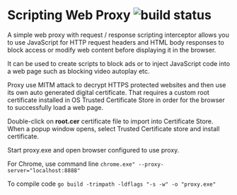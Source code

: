 # Scripting Web Proxy ![build status](https://github.com/greenscreens-io/webproxy/actions/workflows/go.yml/badge.svg)

A simple web proxy with request / response scripting interceptor allows you to use JavaScript for HTTP request headers and HTML body responses to block access or modify web content before displaying  it in the browser.

It can be used to create scripts to block ads or to inject JavaScript code into a web page such as blocking video autoplay etc.

Proxy use MITM attack to decrypt HTTPS protected websites and then use its own auto generated digital certificate. That requires a custom root certificate installed in OS Trusted Certificate Store in order for the browser to successfully load a web page.

Double-click on **root.cer** certificate file to import into Certificate Store. When a popup window opens, select Trusted Certificate store and install certificate.

Start proxy.exe and open browser configured to use proxy.

For Chrome, use  command line
`chrome.exe" --proxy-server="localhost:8888"`

To compile code
`go build -trimpath -ldflags "-s -w" -o "proxy.exe"`
